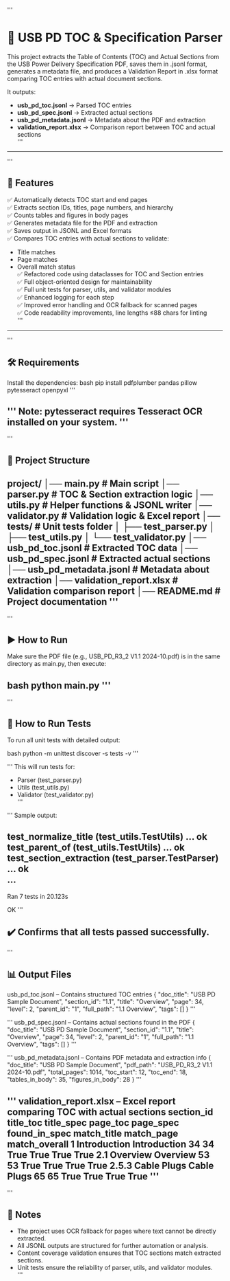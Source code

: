 '''
# 📄 USB PD TOC & Specification Parser

This project extracts the Table of Contents (TOC) and Actual Sections from the USB Power Delivery Specification PDF, saves them in .jsonl format, generates a metadata file, and produces a Validation Report in .xlsx format comparing TOC entries with actual document sections.

It outputs:
- **usb_pd_toc.jsonl** → Parsed TOC entries  
- **usb_pd_spec.jsonl** → Extracted actual sections  
- **usb_pd_metadata.jsonl** → Metadata about the PDF and extraction  
- **validation_report.xlsx** → Comparison report between TOC and actual sections  
'''
---

'''
## 🚀 Features
✅ Automatically detects TOC start and end pages  
✅ Extracts section IDs, titles, page numbers, and hierarchy  
✅ Counts tables and figures in body pages  
✅ Generates metadata file for the PDF and extraction  
✅ Saves output in JSONL and Excel formats  
✅ Compares TOC entries with actual sections to validate:  
   - Title matches  
   - Page matches  
   - Overall match status  
✅ Refactored code using dataclasses for TOC and Section entries  
✅ Full object-oriented design for maintainability  
✅ Full unit tests for parser, utils, and validator modules  
✅ Enhanced logging for each step  
✅ Improved error handling and OCR fallback for scanned pages  
✅ Code readability improvements, line lengths ≤88 chars for linting  
'''
---

'''
## 🛠️ Requirements
Install the dependencies:
bash
pip install pdfplumber pandas pillow pytesseract openpyxl
'''

''' 
Note: pytesseract requires Tesseract OCR installed on your system.
'''
---

'''
## 📂 Project Structure
project/
│── main.py                   # Main script
│── parser.py                 # TOC & Section extraction logic
│── utils.py                  # Helper functions & JSONL writer
│── validator.py              # Validation logic & Excel report
│── tests/                    # Unit tests folder
│   ├── test_parser.py
│   ├── test_utils.py
│   └── test_validator.py
│── usb_pd_toc.jsonl           # Extracted TOC data
│── usb_pd_spec.jsonl          # Extracted actual sections
│── usb_pd_metadata.jsonl      # Metadata about extraction
│── validation_report.xlsx     # Validation comparison report
│── README.md                  # Project documentation
'''
---

'''
## ▶️ How to Run
Make sure the PDF file (e.g., USB_PD_R3_2 V1.1 2024-10.pdf) is in the same directory as main.py, then execute:

bash
python main.py
'''
---

'''
## 🧪 How to Run Tests
To run all unit tests with detailed output:

bash
python -m unittest discover -s tests -v
'''

''' 
This will run tests for:
- Parser (test_parser.py)  
- Utils (test_utils.py)  
- Validator (test_validator.py)  
'''

''' 
Sample output:

test_normalize_title (test_utils.TestUtils) ... ok  
test_parent_of (test_utils.TestUtils) ... ok  
test_section_extraction (test_parser.TestParser) ... ok  
...
----------------------------------------------------------------------
Ran 7 tests in 20.123s  

OK
'''

✔️ Confirms that all tests passed successfully.
---

'''
## 📊 Output Files

usb_pd_toc.jsonl – Contains structured TOC entries
{
  "doc_title": "USB PD Sample Document",
  "section_id": "1.1",
  "title": "Overview",
  "page": 34,
  "level": 2,
  "parent_id": "1",
  "full_path": "1.1 Overview",
  "tags": []
}
'''

'''
usb_pd_spec.jsonl – Contains actual sections found in the PDF
{
  "doc_title": "USB PD Sample Document",
  "section_id": "1.1",
  "title": "Overview",
  "page": 34,
  "level": 2,
  "parent_id": "1",
  "full_path": "1.1 Overview",
  "tags": []
}
'''

'''
usb_pd_metadata.jsonl – Contains PDF metadata and extraction info
{
  "doc_title": "USB PD Sample Document",
  "pdf_path": "USB_PD_R3_2 V1.1 2024-10.pdf",
  "total_pages": 1014,
  "toc_start": 12,
  "toc_end": 18,
  "tables_in_body": 35,
  "figures_in_body": 28
}
'''

'''
validation_report.xlsx – Excel report comparing TOC with actual sections
section_id   title_toc       title_spec      page_toc   page_spec  found_in_spec  match_title  match_page  match_overall
1            Introduction   Introduction    34         34         True           True         True        True
2.1          Overview       Overview        53         53         True           True         True        True
2.5.3        Cable Plugs    Cable Plugs     65         65         True           True         True        True
'''
---

'''
## 📌 Notes
- The project uses OCR fallback for pages where text cannot be directly extracted.  
- All JSONL outputs are structured for further automation or analysis.  
- Content coverage validation ensures that TOC sections match extracted sections.  
- Unit tests ensure the reliability of parser, utils, and validator modules.  
'''
